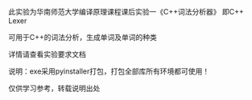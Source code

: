 此实验为华南师范大学编译原理课程课后实验一《C++词法分析器》 即C++ Lexer

可用于C++的词法分析，生成单词及单词的种类

详情请查看实验要求文档

说明：exe采用pyinstaller打包，打包全部库所有环境都可使用！

仅供学习参考，转载说明出处